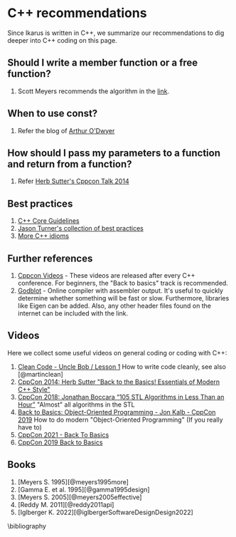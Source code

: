 <!--
SPDX-FileCopyrightText: 2022 The Ikarus Developers mueller@ibb.uni-stuttgart.de
SPDX-License-Identifier: CC-BY-SA-4.0
-->

# C++ recommendations
Since Ikarus is written in C++, we summarize our recommendations to dig deeper into C++ coding on this page.

## Should I write a member function or a free function?
1. Scott Meyers recommends the algorithm in the [link](http://cpptips.com/nmemfunc_encap).

## When to use const?
1. Refer the blog of [Arthur O'Dwyer](https://quuxplusone.github.io/blog/2022/01/23/dont-const-all-the-things/)

## How should I pass my parameters to a function and return from a function?
1. Refer [Herb Sutter's Cppcon Talk 2014](https://youtu.be/xnqTKD8uD64?t=3318)

## Best practices

1. [C++ Core Guidelines](https://isocpp.github.io/CppCoreGuidelines/CppCoreGuidelines)
2. [Jason Turner's collection of best practices](https://lefticus.gitbooks.io/cpp-best-practices)
3. [More C++ idioms](https://en.wikibooks.org/wiki/More_C%2B%2B_Idioms)

## Further references

1. [Cppcon Videos](https://www.youtube.com/user/CppCon) - These videos are released after every C++ conference. For beginners, the "Back to basics" track is recommended.
2. [Godblot](https://godbolt.org/) - Online compiler with assembler output. It's useful to quickly determine whether something will be fast or slow.
   Furthermore, libraries like Eigen can be added. Also, any other header files found on the internet can be included with the link.

## Videos
Here we collect some useful videos on general coding or coding with C++:

1. [Clean Code - Uncle Bob / Lesson 1](https://www.youtube.com/watch?v=7EmboKQH8lM) How to write code cleanly, see also [@martinclean]
2. [CppCon 2014: Herb Sutter "Back to the Basics! Essentials of Modern C++ Style"](https://youtu.be/xnqTKD8uD64)
3. [CppCon 2018: Jonathan Boccara “105 STL Algorithms in Less Than an Hour”](https://www.youtube.com/watch?v=2olsGf6JIkU) "Almost" all algorithms in the STL
4. [Back to Basics: Object-Oriented Programming - Jon Kalb - CppCon 2019](https://www.youtube.com/watch?v=32tDTD9UJCE&list=PLHTh1InhhwT4CTnVjJqnAKeMfGzOWjsRa) How to do modern "Object-Oriented Programming" (If you really have to)
5. [CppCon 2021 - Back To Basics](https://www.youtube.com/watch?v=Bt3zcJZIalk&list=PLHTh1InhhwT4TJaHBVWzvBOYhp27UO7mI)
6. [CppCon 2019 Back to Basics](https://www.youtube.com/watch?v=32tDTD9UJCE&list=PLHTh1InhhwT4CTnVjJqnAKeMfGzOWjsRa)

## Books
1. [Meyers S. 1995][@meyers1995more]
2. [Gamma E. et al. 1995][@gamma1995design]
3. [Meyers S. 2005][@meyers2005effective]
4. [Reddy M. 2011][@reddy2011api]
5. [Iglberger K. 2022][@iglbergerSoftwareDesignDesign2022]

\bibliography 
